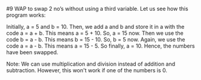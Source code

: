 #9 WAP to swap 2 no’s without using a third variable.
Let us see how this program works:

Initially, a = 5 and b = 10.
Then, we add a and b and store it in a with the code a = a + b. This means a = 5 + 10. So, a = 15 now.
Then we use the code b = a - b. This means b = 15 - 10. So, b = 5 now.
Again, we use the code a = a - b. This means a = 15 - 5. So finally, a = 10.
Hence, the numbers have been swapped.

Note: We can use multiplication and division instead of addition and subtraction. However, this won't work if one of the numbers is 0.
